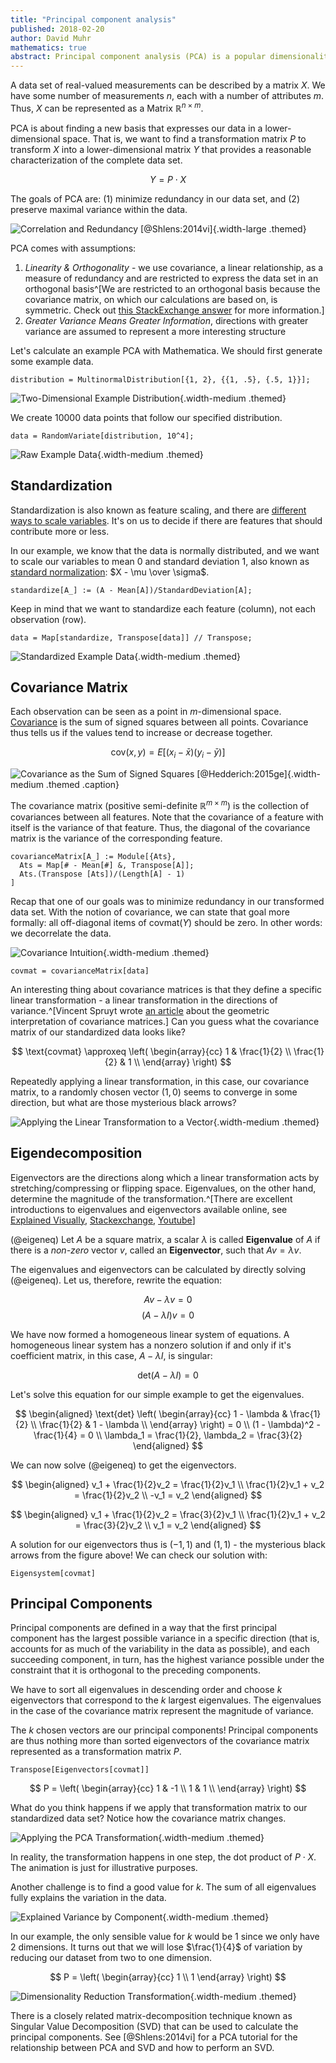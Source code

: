```yaml
---
title: "Principal component analysis"
published: 2018-02-20
author: David Muhr
mathematics: true
abstract: Principal component analysis (PCA) is a popular dimensionality reduction procedure that uses a linear transformation to express data in a more suitable basis that preserves most variation in the data.
---
```


A data set of real-valued measurements can be described by a matrix $X$. We have some number of measurements $n$, each with a number of attributes $m$. Thus, $X$ can be represented as a Matrix $\mathbb{R}^{n \times m}$.

PCA is about finding a new basis that expresses our data in a lower-dimensional space. That is, we want to find a transformation matrix $P$ to transform $X$ into a lower-dimensional matrix $Y$ that provides a reasonable characterization of the complete data set.

$$Y = P \cdot X$$

The goals of PCA are: (1) minimize redundancy in our data set, and (2) preserve maximal variance within the data.

![Correlation and Redundancy [@Shlens:2014vi]](redundancy.png){.width-large .themed}

PCA comes with assumptions:

1. *Linearity & Orthogonality* - we use covariance, a linear relationship, as a measure of redundancy and are restricted to express the data set in an orthogonal basis^[We are restricted to an orthogonal basis because the covariance matrix, on which our calculations are based on, is symmetric. Check out [this StackExchange answer](https://stats.stackexchange.com/a/130884) for more information.]
2. *Greater Variance Means Greater Information*, directions with greater variance are assumed to represent a more interesting structure 

Let's calculate an example PCA with Mathematica. We should first generate some example data.

```{.mathematica .width-full}
distribution = MultinormalDistribution[{1, 2}, {{1, .5}, {.5, 1}}];
```

![Two-Dimensional Example Distribution](distribution.png){.width-medium .themed}

We create $10000$ data points that follow our specified distribution.

```{.mathematica .width-full}
data = RandomVariate[distribution, 10^4];
```

![Raw Example Data](data.png){.width-medium .themed}

## Standardization

Standardization is also known as feature scaling, and there are [different ways to scale variables](https://en.wikipedia.org/wiki/Feature_scaling). It's on us to decide if there are features that should contribute more or less.

In our example, we know that the data is normally distributed, and we want to scale our variables to mean $0$ and standard deviation $1$, also known as [standard normalization](https://en.wikipedia.org/wiki/Normalization_(statistics)): $X - \mu \over \sigma$.

```{.mathematica .width-full}
standardize[A_] := (A - Mean[A])/StandardDeviation[A];
```

Keep in mind that we want to standardize each feature (column), not each observation (row).

```{.mathematica .width-full}
data = Map[standardize, Transpose[data]] // Transpose;
```

![Standardized Example Data](data-standardized.png){.width-medium .themed}

## Covariance Matrix

Each observation can be seen as a point in $m$-dimensional space. [Covariance](http://mathworld.wolfram.com/Covariance.html) is the sum of signed squares between all points. Covariance thus tells us if the values tend to increase or decrease together.

$$\text{cov}(x,y) = E[(x_i - \bar x)(y_i - \bar y)]$$

![Covariance as the Sum of Signed Squares [@Hedderich:2015ge]](covariance.png){.width-medium .themed .caption}

The covariance matrix (positive semi-definite $\mathbb R^{m \times m}$) is the collection of covariances between all features. Note that the covariance of a feature with itself is the variance of that feature. Thus, the diagonal of the covariance matrix is the variance of the corresponding feature.

```{.mathematica .width-full}
covarianceMatrix[A_] := Module[{Ats},
  Ats = Map[# - Mean[#] &, Transpose[A]];
  Ats.(Transpose [Ats])/(Length[A] - 1)
]
```

Recap that one of our goals was to minimize redundancy in our transformed data set. With the notion of covariance, we can state that goal more formally: all off-diagonal items of $\text{covmat}(Y)$ should be zero. In other words: we decorrelate the data.

![Covariance Intuition](covariance.gif){.width-medium .themed}

```{.mathematica .width-full}
covmat = covarianceMatrix[data]
```

An interesting thing about covariance matrices is that they define a specific linear transformation - a linear transformation in the directions of variance.^[Vincent Spruyt wrote [an article](http://www.visiondummy.com/2014/04/geometric-interpretation-covariance-matrix/) about the geometric interpretation of covariance matrices.] Can you guess what the covariance matrix of our standardized data looks like?

$$
\text{covmat} \approxeq
\left(
\begin{array}{cc}
 1 & \frac{1}{2}  \\
 \frac{1}{2}  & 1 \\
\end{array}
\right)
$$

Repeatedly applying a linear transformation, in this case, our covariance matrix, to a randomly chosen vector $(1,0)$ seems to converge in some direction, but what are those mysterious black arrows?

![Applying the Linear Transformation to a Vector](covariance-transform.gif){.width-medium .themed}

## Eigendecomposition

Eigenvectors are the directions along which a linear transformation acts by stretching/compressing or flipping space. Eigenvalues, on the other hand, determine the magnitude of the transformation.^[There are excellent introductions to eigenvalues and eigenvectors available online, see [Explained Visually](http://setosa.io/ev/eigenvectors-and-eigenvalues/), [Stackexchange](https://math.stackexchange.com/questions/23312/what-is-the-importance-of-eigenvalues-eigenvectors/23325), [Youtube](https://www.youtube.com/watch?v=PFDu9oVAE-g)]

(@eigeneq) Let $A$ be a square matrix, a scalar $\lambda$ is called **Eigenvalue** of $A$ if there is a *non-zero* vector $v$, called an **Eigenvector**, such that $Av = \lambda v$.

The eigenvalues and eigenvectors can be calculated by directly solving (@eigeneq). Let us, therefore, rewrite the equation:

$$Av - \lambda v = 0$$
$$(A - \lambda I) v = 0$$

We have now formed a homogeneous linear system of equations. A homogeneous linear system has a nonzero solution if and only if it's coefficient matrix, in this case, $A - \lambda I$, is singular:

$$\text{det}(A - λ I) = 0$$

Let's solve this equation for our simple example to get the eigenvalues.

$$
\begin{aligned}
\text{det}
\left(
\begin{array}{cc}
 1 - \lambda & \frac{1}{2} \\
 \frac{1}{2} & 1 - \lambda \\
\end{array}
\right) = 0 \\
(1 - \lambda)^2 - \frac{1}{4} = 0 \\
\lambda_1 = \frac{1}{2}, \lambda_2 = \frac{3}{2}
\end{aligned}
$$

We can now solve (@eigeneq) to get the eigenvectors.

$$
\begin{aligned}
v_1 + \frac{1}{2}v_2 = \frac{1}{2}v_1 \\
\frac{1}{2}v_1 + v_2 = \frac{1}{2}v_2 \\
-v_1 = v_2
\end{aligned}
$$

$$
\begin{aligned}
v_1 + \frac{1}{2}v_2 = \frac{3}{2}v_1 \\
\frac{1}{2}v_1 + v_2 = \frac{3}{2}v_2 \\
v_1 = v_2
\end{aligned}
$$

A solution for our eigenvectors thus is $(-1, 1)$ and $(1, 1)$ - the mysterious black arrows from the figure above! We can check our solution with:

```{.mathematica .width-full}
Eigensystem[covmat]
```

## Principal Components

Principal components are defined in a way that the first principal component has the largest possible variance in a specific direction (that is, accounts for as much of the variability in the data as possible), and each succeeding component, in turn, has the highest variance possible under the constraint that it is orthogonal to the preceding components.

We have to sort all eigenvalues in descending order and choose $k$ eigenvectors that correspond to the $k$ largest eigenvalues. The eigenvalues in the case of the covariance matrix represent the magnitude of variance.

The $k$ chosen vectors are our principal components! Principal components are thus nothing more than sorted eigenvectors of the covariance matrix represented as a transformation matrix $P$.

```{.mathematica .width-full}
Transpose[Eigenvectors[covmat]]
```

$$
P =
\left(
\begin{array}{cc}
 1 & -1 \\
 1 & 1 \\
\end{array}
\right)
$$

What do you think happens if we apply that transformation matrix to our standardized data set? Notice how the covariance matrix changes.

![Applying the PCA Transformation](pca-projection.gif){.width-medium .themed}

In reality, the transformation happens in one step, the dot product of $P \cdot X$. The animation is just for illustrative purposes.

Another challenge is to find a good value for $k$. The sum of all eigenvalues fully explains the variation in the data.

![Explained Variance by Component](explained-variance.png){.width-medium .themed}

In our example, the only sensible value for $k$ would be $1$ since we only have $2$ dimensions. It turns out that we will lose $\frac{1}{4}$ of variation by reducing our dataset from two to one dimension.

$$
P =
\left(
\begin{array}{cc}
 1 \\
 1
\end{array}
\right)
$$

![Dimensionality Reduction Transformation](dimensionality-reduction.gif){.width-medium .themed}

There is a closely related matrix-decomposition technique known as Singular Value Decomposition (SVD) that can be used to calculate the principal components. See [@Shlens:2014vi] for a PCA tutorial for the relationship between PCA and SVD and how to perform an SVD.
